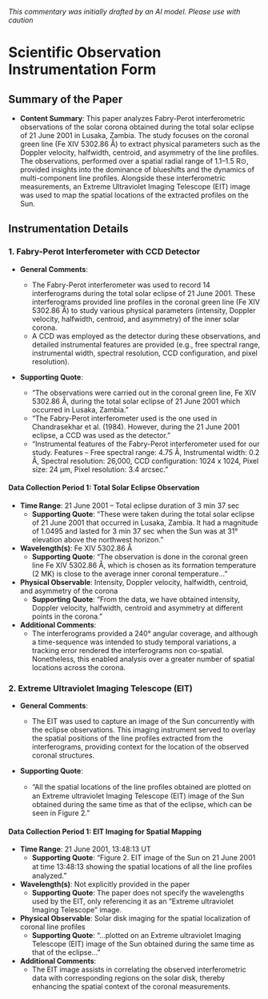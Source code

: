 _This commentary was initially drafted by an AI model. Please use with caution_

# Scientific Observation Instrumentation Form

## Summary of the Paper
- **Content Summary**: This paper analyzes Fabry-Perot interferometric observations of the solar corona obtained during the total solar eclipse of 21 June 2001 in Lusaka, Zambia. The study focuses on the coronal green line (Fe XIV 5302.86 Å) to extract physical parameters such as the Doppler velocity, halfwidth, centroid, and asymmetry of the line profiles. The observations, performed over a spatial radial range of 1.1–1.5 R⊙, provided insights into the dominance of blueshifts and the dynamics of multi-component line profiles. Alongside these interferometric measurements, an Extreme Ultraviolet Imaging Telescope (EIT) image was used to map the spatial locations of the extracted profiles on the Sun.

## Instrumentation Details

### 1. Fabry-Perot Interferometer with CCD Detector
- **General Comments**:
   - The Fabry-Perot interferometer was used to record 14 interferograms during the total solar eclipse of 21 June 2001. These interferograms provided line profiles in the coronal green line (Fe XIV 5302.86 Å) to study various physical parameters (intensity, Doppler velocity, halfwidth, centroid, and asymmetry) of the inner solar corona.
   - A CCD was employed as the detector during these observations, and detailed instrumental features are provided (e.g., free spectral range, instrumental width, spectral resolution, CCD configuration, and pixel resolution).

- **Supporting Quote**:
   - “The observations were carried out in the coronal green line, Fe XIV 5302.86 Å, during the total solar eclipse of 21 June 2001 which occurred in Lusaka, Zambia.”
   - “The Fabry-Perot interferometer used is the one used in Chandrasekhar et al. (1984). However, during the 21 June 2001 eclipse, a CCD was used as the detector.”
   - “Instrumental features of the Fabry-Perot interferometer used for our study. Features – Free spectral range: 4.75 Å, Instrumental width: 0.2 Å, Spectral resolution: 26,000, CCD configuration: 1024 x 1024, Pixel size: 24 µm, Pixel resolution: 3.4 arcsec.”

#### Data Collection Period 1: Total Solar Eclipse Observation
- **Time Range**: 21 June 2001 – Total eclipse duration of 3 min 37 sec  
   - **Supporting Quote**: “These were taken during the total solar eclipse of 21 June 2001 that occurred in Lusaka, Zambia. It had a magnitude of 1.0495 and lasted for 3 min 37 sec when the Sun was at 31° elevation above the northwest horizon.”
- **Wavelength(s)**: Fe XIV 5302.86 Å  
   - **Supporting Quote**: “The observation is done in the coronal green line Fe XIV 5302.86 Å, which is chosen as its formation temperature (2 MK) is close to the average inner coronal temperature...”
- **Physical Observable**: Intensity, Doppler velocity, halfwidth, centroid, and asymmetry of the corona  
   - **Supporting Quote**: “From the data, we have obtained intensity, Doppler velocity, halfwidth, centroid and asymmetry at different points in the corona.”
- **Additional Comments**:  
   - The interferograms provided a 240° angular coverage, and although a time-sequence was intended to study temporal variations, a tracking error rendered the interferograms non co-spatial. Nonetheless, this enabled analysis over a greater number of spatial locations across the corona.

### 2. Extreme Ultraviolet Imaging Telescope (EIT)
- **General Comments**:
   - The EIT was used to capture an image of the Sun concurrently with the eclipse observations. This imaging instrument served to overlay the spatial positions of the line profiles extracted from the interferograms, providing context for the location of the observed coronal structures.
   
- **Supporting Quote**:
   - “All the spatial locations of the line proﬁles obtained are plotted on an Extreme ultraviolet Imaging Telescope (EIT) image of the Sun obtained during the same time as that of the eclipse, which can be seen in Figure 2.”

#### Data Collection Period 1: EIT Imaging for Spatial Mapping
- **Time Range**: 21 June 2001, 13:48:13 UT  
   - **Supporting Quote**: “Figure 2. EIT image of the Sun on 21 June 2001 at time 13:48:13 showing the spatial locations of all the line proﬁles analyzed.”
- **Wavelength(s)**: Not explicitly provided in the paper  
   - **Supporting Quote**: The paper does not specify the wavelengths used by the EIT, only referencing it as an “Extreme ultraviolet Imaging Telescope” image.
- **Physical Observable**: Solar disk imaging for the spatial localization of coronal line profiles  
   - **Supporting Quote**: “...plotted on an Extreme ultraviolet Imaging Telescope (EIT) image of the Sun obtained during the same time as that of the eclipse...”
- **Additional Comments**:  
   - The EIT image assists in correlating the observed interferometric data with corresponding regions on the solar disk, thereby enhancing the spatial context of the coronal measurements.
